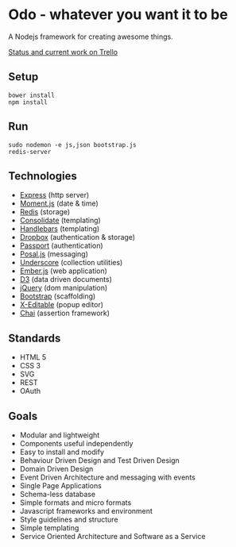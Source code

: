# Odo - whatever you want it to be

A Nodejs framework for creating awesome things.

[Status and current work on Trello](https://trello.com/board/odo/4f7b3e995aa70d786202e667)


## Setup

    bower install
    npm install


## Run

    sudo nodemon -e js,json bootstrap.js
    redis-server


## Technologies

* [Express](http://expressjs.com/) (http server)
* [Moment.js](http://momentjs.com/) (date & time)
* [Redis](http://redis.io/) (storage)
* [Consolidate](http://jsdoc.info/visionmedia/consolidate.js/) (templating)
* [Handlebars](http://handlebarsjs.com/) (templating)
* [Dropbox](https://www.dropbox.com/developers) (authentication & storage)
* [Passport](http://passportjs.org/) (authentication)
* [Posal.js](https://github.com/postaljs/postal.js) (messaging)
* [Underscore](http://underscorejs.org/) (collection utilities)
* [Ember.js](http://emberjs.com/) (web application)
* [D3](http://d3js.org/) (data driven documents)
* [jQuery](http://jquery.com/) (dom manipulation)
* [Bootstrap](http://twitter.github.com/bootstrap/) (scaffolding)
* [X-Editable](http://vitalets.github.com/x-editable/) (popup editor)
* [Chai](http://chaijs.com/) (assertion framework)


## Standards

* HTML 5
* CSS 3
* SVG
* REST
* OAuth


## Goals

* Modular and lightweight
* Components useful independently
* Easy to install and modify
* Behaviour Driven Design and Test Driven Design
* Domain Driven Design
* Event Driven Architecture and messaging with events
* Single Page Applications
* Schema-less database
* Simple formats and micro formats
* Javascript frameworks and environment
* Style guidelines and structure
* Simple templating
* Service Oriented Architecture and Software as a Service
